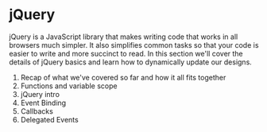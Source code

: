 # jQuery

jQuery is a JavaScript library that makes writing code that works in all browsers much simpler. It also simplifies common tasks so that your code is easier to write and more succinct to read. In this section we'll cover the details of jQuery basics and learn how to dynamically update our designs.

1. Recap of what we've covered so far and how it all fits together
2. Functions and variable scope
3. jQuery intro
4. Event Binding
5. Callbacks
6. Delegated Events
